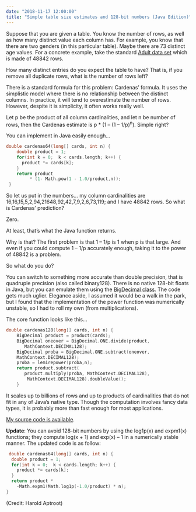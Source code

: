 ```yaml
---
date: "2018-11-17 12:00:00"
title: "Simple table size estimates and 128-bit numbers (Java Edition)"
---
```




Suppose that you are given a table. You know the number of rows, as well as how many distinct value each column has. For example, you know that there are two genders (in this particular table). Maybe there are 73 distinct age values. For a concrete example, take the standard [Adult data set](https://archive.ics.uci.edu/ml/datasets/adult) which is made of 48842 rows.

How many distinct entries do you expect the table to have? That is, if you remove all duplicate rows, what is the number of rows left?

There is a standard formula for this problem: Cardenas&rsquo; formula. It uses the simplistic model where there is no relationship between the distinct columns. In practice, it will tend to overestimate the number of rows. However, despite it is simplicity, it often works really well.

Let p be the product of all column cardinalities, and let n be number of rows, then the Cardenas estimate is p * (1 &#8211; (1 &#8211; 1/p)<sup>n</sup>). Simple right?

You can implement in Java easily enough&hellip;
```C
double cardenas64(long[] cards, int n) {
    double product = 1;
    for(int k = 0;  k < cards.length; k++) {
      product *= cards[k];
    }
    return product 
         * (1- Math.pow(1 - 1.0/product,n));
 }
```


So let us put in the numbers&hellip; my column cardinalities are 16,16,15,5,2,94,21648,92,42,7,9,2,6,73,119; and I have 48842 rows. So what is Cardenas&rsquo; prediction?

Zero.

At least, that&rsquo;s what the Java function returns. 

Why is that? The first problem is that 1 &#8211; 1/p is 1 when p is that large. And even if you could compute 1 &#8211; 1/p accurately enough, taking it to the power of 48842 is a problem.

So what do you do?

You can switch to something more accurate than double precision, that is quadruple precision (also called binary128). There is no native 128-bit floats in Java, but you can emulate them using the [BigDecimal class](https://docs.oracle.com/javase/7/docs/api/java/math/BigDecimal.html). The code gets much uglier. Elegance aside, I assumed it would be a walk in the park, but I found that the implementation of the power function was numerically unstable, so I had to roll my own (from multiplications).

The core function looks like this&hellip;
```C
double cardenas128(long[] cards, int n) {
    BigDecimal product = product(cards);
    BigDecimal oneover = BigDecimal.ONE.divide(product,
       MathContext.DECIMAL128);
    BigDecimal proba = BigDecimal.ONE.subtract(oneover,
    MathContext.DECIMAL128);
    proba = lemirepower(proba,n);
    return product.subtract(
       product.multiply(proba, MathContext.DECIMAL128),
        MathContext.DECIMAL128).doubleValue();
    }
```


It scales up to billions of rows and up to products of cardinalities that do not fit in any of Java&rsquo;s native type. Though the computation involves fancy data types, it is probably more than fast enough for most applications.

[My source code is available](https://github.com/lemire/Code-used-on-Daniel-Lemire-s-blog/tree/master/2018/11/16).

__Update__: You can avoid 128-bit numbers by using the log1p(x) and expm1(x) functions; they compute log(x + 1) and exp(x) &#8211; 1 in a numerically stable manner. The updated code is as follow:
```C
 double cardenas64(long[] cards, int n) {
  double product = 1;
  for(int k = 0;  k < cards.length; k++) {
    product *= cards[k];
  }
  return product * 
    -Math.expm1(Math.log1p(-1.0/product) * n);
}
```


(Credit: Harold Aptroot)

